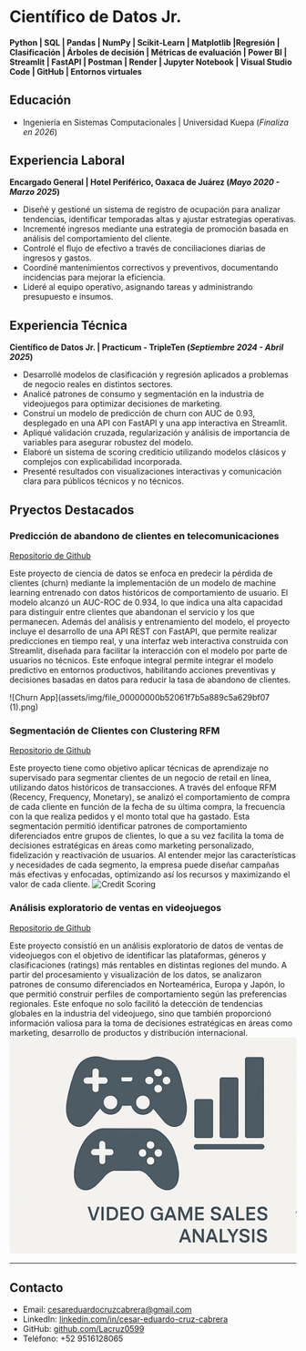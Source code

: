 # Científico de Datos Jr.

#### Python | SQL | Pandas | NumPy | Scikit-Learn | Matplotlib |Regresión | Clasificación | Árboles de decisión | Métricas de evaluación | Power BI | Streamlit | FastAPI | Postman | Render | Jupyter Notebook | Visual Studio Code | GitHub | Entornos virtuales

## Educación
- Ingeniería en Sistemas Computacionales | Universidad Kuepa (_Finaliza en 2026_)
  
## Experiencia Laboral
**Encargado General | Hotel Periférico, Oaxaca de Juárez (_Mayo 2020 - Marzo 2025_)**
- Diseñé y gestioné un sistema de registro de ocupación para analizar tendencias, identificar temporadas altas y ajustar estrategias operativas.
- Incrementé ingresos mediante una estrategia de promoción basada en análisis del comportamiento del cliente.
- Controlé el flujo de efectivo a través de conciliaciones diarias de ingresos y gastos.
- Coordiné mantenimientos correctivos y preventivos, documentando incidencias para mejorar la eficiencia.
- Lideré al equipo operativo, asignando tareas y administrando presupuesto e insumos.

## Experiencia Técnica
**Científico de Datos Jr. | Practicum - TripleTen (_Septiembre 2024 - Abril 2025_)**
- Desarrollé modelos de clasificación y regresión aplicados a problemas de negocio reales en distintos sectores.
- Analicé patrones de consumo y segmentación en la industria de videojuegos para optimizar decisiones de marketing.
- Construí un modelo de predicción de churn con AUC de 0.93, desplegado en una API con FastAPI y una app interactiva en Streamlit.
- Apliqué validación cruzada, regularización y análisis de importancia de variables para asegurar robustez del modelo.
- Elaboré un sistema de scoring crediticio utilizando modelos clásicos y complejos con explicabilidad incorporada.
- Presenté resultados con visualizaciones interactivas y comunicación clara para públicos técnicos y no técnicos.

## Pryectos Destacados
### Predicción de abandono de clientes en telecomunicaciones
[Repositorio de Github](https://github.com/Lacruz0599/prediccion-de-abandono-de-clientes-Telecom)

Este proyecto de ciencia de datos se enfoca en predecir la pérdida de clientes (churn) mediante la implementación de un modelo de machine learning entrenado con datos históricos de comportamiento de usuario. El modelo alcanzó un AUC-ROC de 0.934, lo que indica una alta capacidad para distinguir entre clientes que abandonan el servicio y los que permanecen. Además del análisis y entrenamiento del modelo, el proyecto incluye el desarrollo de una API REST con FastAPI, que permite realizar predicciones en tiempo real, y una interfaz web interactiva construida con Streamlit, diseñada para facilitar la interacción con el modelo por parte de usuarios no técnicos. Este enfoque integral permite integrar el modelo predictivo en entornos productivos, habilitando acciones preventivas y decisiones basadas en datos para reducir la tasa de abandono de clientes.


![Churn App](assets/img/file_00000000b52061f7b5a889c5a629bf07 (1).png)

### Segmentación de Clientes con Clustering RFM
[Repositorio de Github](https://github.com/Lacruz0599/credit-default-scorecard)

Este proyecto tiene como objetivo aplicar técnicas de aprendizaje no supervisado para segmentar clientes de un negocio de retail en línea, utilizando datos históricos de transacciones. A través del enfoque RFM (Recency, Frequency, Monetary), se analizó el comportamiento de compra de cada cliente en función de la fecha de su última compra, la frecuencia con la que realiza pedidos y el monto total que ha gastado. Esta segmentación permitió identificar patrones de comportamiento diferenciados entre grupos de clientes, lo que a su vez facilita la toma de decisiones estratégicas en áreas como marketing personalizado, fidelización y reactivación de usuarios. Al entender mejor las características y necesidades de cada segmento, la empresa puede diseñar campañas más efectivas y enfocadas, optimizando así los recursos y maximizando el valor de cada cliente.
![Credit Scoring](assets/img/credit_scoring.png)

### Análisis exploratorio de ventas en videojuegos
[Repositorio de Github](https://github.com/Lacruz0599/creando-perfiles-de-ventas-para-regiones-mundiales)

Este proyecto consistió en un análisis exploratorio de datos de ventas de videojuegos con el objetivo de identificar las plataformas, géneros y clasificaciones (ratings) más rentables en distintas regiones del mundo. A partir del procesamiento y visualización de los datos, se analizaron patrones de consumo diferenciados en Norteamérica, Europa y Japón, lo que permitió construir perfiles de comportamiento según las preferencias regionales. Este enfoque no solo facilitó la detección de tendencias globales en la industria del videojuego, sino que también proporcionó información valiosa para la toma de decisiones estratégicas en áreas como marketing, desarrollo de productos y distribución internacional.
![Game Sales EDA](assets/img/file_00000000b52061f7b5a889c5a629bf07.png)

---

## Contacto
- Email: cesareduardocruzcabrera@gmail.com  
- LinkedIn: [linkedin.com/in/cesar-eduardo-cruz-cabrera](https://www.linkedin.com/in/cesar-eduardo-cruz-cabrera)  
- GitHub: [github.com/Lacruz0599](https://github.com/Lacruz0599)  
- Teléfono: +52 9516128065
